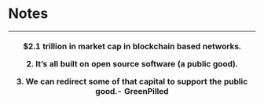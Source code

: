 # Notes



| <p>$2.1 trillion in market cap in blockchain based networks.</p><p>2. It’s all built on open source software (a public good).</p><p>3. We can redirect some of that capital to support the public good.- GreenPilled</p> |
| ------------------------------------------------------------------------------------------------------------------------------------------------------------------------------------------------------------------------ |
